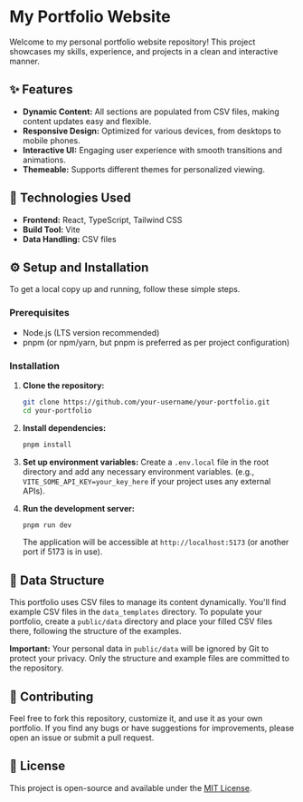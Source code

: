 # My Portfolio Website

Welcome to my personal portfolio website repository! This project showcases my skills, experience, and projects in a clean and interactive manner.

## ✨ Features

*   **Dynamic Content:** All sections are populated from CSV files, making content updates easy and flexible.
*   **Responsive Design:** Optimized for various devices, from desktops to mobile phones.
*   **Interactive UI:** Engaging user experience with smooth transitions and animations.
*   **Themeable:** Supports different themes for personalized viewing.

## 🚀 Technologies Used

*   **Frontend:** React, TypeScript, Tailwind CSS
*   **Build Tool:** Vite
*   **Data Handling:** CSV files

## ⚙️ Setup and Installation

To get a local copy up and running, follow these simple steps.

### Prerequisites

*   Node.js (LTS version recommended)
*   pnpm (or npm/yarn, but pnpm is preferred as per project configuration)

### Installation

1.  **Clone the repository:**
    ```bash
    git clone https://github.com/your-username/your-portfolio.git
    cd your-portfolio
    ```
2.  **Install dependencies:**
    ```bash
    pnpm install
    ```
3.  **Set up environment variables:**
    Create a `.env.local` file in the root directory and add any necessary environment variables. (e.g., `VITE_SOME_API_KEY=your_key_here` if your project uses any external APIs).

4.  **Run the development server:**
    ```bash
    pnpm run dev
    ```
    The application will be accessible at `http://localhost:5173` (or another port if 5173 is in use).

## 📂 Data Structure

This portfolio uses CSV files to manage its content dynamically. You'll find example CSV files in the `data_templates` directory. To populate your portfolio, create a `public/data` directory and place your filled CSV files there, following the structure of the examples.

**Important:** Your personal data in `public/data` will be ignored by Git to protect your privacy. Only the structure and example files are committed to the repository.

## 🤝 Contributing

Feel free to fork this repository, customize it, and use it as your own portfolio. If you find any bugs or have suggestions for improvements, please open an issue or submit a pull request.

## 📄 License

This project is open-source and available under the [MIT License](LICENSE).
